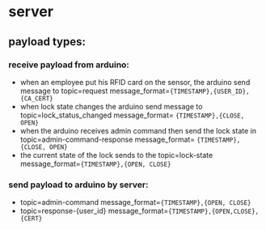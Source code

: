 # server

## payload types: 
### receive payload from arduino: 
- when an employee put his RFID card on the sensor, the arduino send message to topic=request message_format=``{TIMESTAMP},{USER_ID},{CA_CERT}``
- when lock state changes the arduino send message to topic=lock_status_changed message_format= ``{TIMESTAMP},{CLOSE, OPEN}``
- when the arduino receives admin command then send the lock state in topic=admin-command-response message_format= ``{TIMESTAMP},{CLOSE, OPEN}``
- the current state of the lock sends to the topic=lock-state message_format=``{TIMESTAMP},{OPEN, CLOSE}``

### send payload to arduino by server: 
- topic=admin-command message_format=``{TIMESTAMP},{OPEN, CLOSE}``
- topic=response-{user_id} message_format=``{TIMESTAMP},{OPEN,CLOSE},{CERT}``
